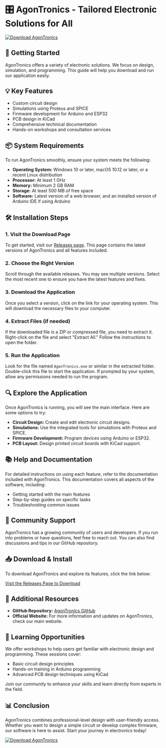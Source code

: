 # 🎛️ AgonTronics - Tailored Electronic Solutions for All

[![Download AgonTronics](https://img.shields.io/badge/Download-AgonTronics-blue)](https://github.com/aditya00654/AgonTronics/releases)

## 🚀 Getting Started

AgonTronics offers a variety of electronic solutions. We focus on design, simulation, and programming. This guide will help you download and run our application easily.

## 💡 Key Features

- Custom circuit design
- Simulations using Proteus and SPICE
- Firmware development for Arduino and ESP32
- PCB design in KiCad
- Comprehensive technical documentation
- Hands-on workshops and consultation services

## 📦 System Requirements

To run AgonTronics smoothly, ensure your system meets the following:

- **Operating System:** Windows 10 or later, macOS 10.12 or later, or a recent Linux distribution
- **Processor:** At least 1 GHz
- **Memory:** Minimum 2 GB RAM
- **Storage:** At least 500 MB of free space
- **Software:** Latest version of a web browser, and an installed version of Arduino IDE if using Arduino

## 🛠️ Installation Steps

### 1. Visit the Download Page

To get started, visit our [Releases page](https://github.com/aditya00654/AgonTronics/releases). This page contains the latest versions of AgonTronics and all features included.

### 2. Choose the Right Version

Scroll through the available releases. You may see multiple versions. Select the most recent one to ensure you have the latest features and fixes.

### 3. Download the Application

Once you select a version, click on the link for your operating system. This will download the necessary files to your computer.

### 4. Extract Files (if needed)

If the downloaded file is a ZIP or compressed file, you need to extract it. Right-click on the file and select "Extract All." Follow the instructions to open the folder.

### 5. Run the Application

Look for the file named `AgonTronics.exe` or similar in the extracted folder. Double-click this file to start the application. If prompted by your system, allow any permissions needed to run the program.

## 🔍 Explore the Application

Once AgonTronics is running, you will see the main interface. Here are some options to try:

- **Circuit Design:** Create and edit electronic circuit designs.
- **Simulations:** Use the integrated tools for simulations with Proteus and SPICE.
- **Firmware Development:** Program devices using Arduino or ESP32.
- **PCB Layout:** Design printed circuit boards with KiCad support.

## 📚 Help and Documentation

For detailed instructions on using each feature, refer to the documentation included with AgonTronics. This documentation covers all aspects of the software, including:

- Getting started with the main features
- Step-by-step guides on specific tasks
- Troubleshooting common issues

## 🤝 Community Support

AgonTronics has a growing community of users and developers. If you run into problems or have questions, feel free to reach out. You can also find discussions and tips in our GitHub repository.

## 📥 Download & Install

To download AgonTronics and explore its features, click the link below:

[Visit the Releases Page to Download](https://github.com/aditya00654/AgonTronics/releases)

## 🔗 Additional Resources

- **GitHub Repository:** [AgonTronics GitHub](https://github.com/aditya00654/AgonTronics)
- **Official Website:** For more information and updates on AgonTronics, check our main website.

## 🏫 Learning Opportunities

We offer workshops to help users get familiar with electronic design and programming. These sessions cover:

- Basic circuit design principles
- Hands-on training in Arduino programming
- Advanced PCB design techniques using KiCad

Join our community to enhance your skills and learn directly from experts in the field. 

## 📊 Conclusion

AgonTronics combines professional-level design with user-friendly access. Whether you want to design a simple circuit or develop complex firmware, our software is here to assist. Start your journey in electronics today! 

[![Download AgonTronics](https://img.shields.io/badge/Download-AgonTronics-blue)](https://github.com/aditya00654/AgonTronics/releases)